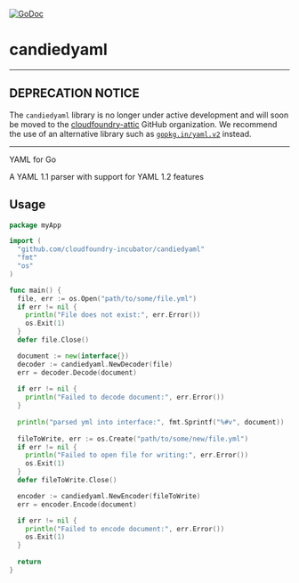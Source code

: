 [![GoDoc](https://godoc.org/github.com/cloudfoundry-incubator/candiedyaml?status.svg)](https://godoc.org/github.com/cloudfoundry-incubator/candiedyaml)


candiedyaml
===========

-----

DEPRECATION NOTICE
------------------

The `candiedyaml` library is no longer under active development and will soon
be moved to the [cloudfoundry-attic](https://github.com/cloudfoundry-attic)
GitHub organization. We recommend the use of an alternative library such as
[`gopkg.in/yaml.v2`](https://gopkg.in/yaml.v2) instead.

-----

YAML for Go

A YAML 1.1 parser with support for YAML 1.2 features

Usage
-----

```go
package myApp

import (
  "github.com/cloudfoundry-incubator/candiedyaml"
  "fmt"
  "os"
)

func main() {
  file, err := os.Open("path/to/some/file.yml")
  if err != nil {
    println("File does not exist:", err.Error())
    os.Exit(1)
  }
  defer file.Close()

  document := new(interface{})
  decoder := candiedyaml.NewDecoder(file)
  err = decoder.Decode(document)
  
  if err != nil {
    println("Failed to decode document:", err.Error())
  }
  
  println("parsed yml into interface:", fmt.Sprintf("%#v", document))
  
  fileToWrite, err := os.Create("path/to/some/new/file.yml")
  if err != nil {
    println("Failed to open file for writing:", err.Error())
    os.Exit(1)
  }
  defer fileToWrite.Close()

  encoder := candiedyaml.NewEncoder(fileToWrite)
  err = encoder.Encode(document)

  if err != nil {
    println("Failed to encode document:", err.Error())
    os.Exit(1)
  }
  
  return
}
```
